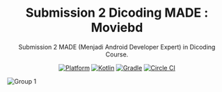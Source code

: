 <h1 align="center">
  Submission 2 Dicoding MADE : Moviebd
</h1>
<p align="center">
  Submission 2 MADE (Menjadi Android Developer Expert) in Dicoding Course.
</p>
<p align="center">
  <a href="http://developer.android.com/index.html"><img alt="Platform" src="https://img.shields.io/badge/platform-Android-green.svg"></a>
  <a href="http://kotlinlang.org"><img alt="Kotlin" src="https://img.shields.io/badge/kotlin-1.9.0-blue.svg"></a>
  <a href="https://developer.android.com/studio/releases/gradle-plugin"><img alt="Gradle" src="https://img.shields.io/badge/gradle-8.4.1-yellow.svg"></a>
  <a href="https://github.com/agungdwi/SubmissionMADE2/"><img alt="Circle CI" src="https://circleci.com/gh/agungdwi/SubmissionMADE2.svg?style=shield"></a>
</p>

![Group 1](https://github.com/agungdwi/SubmissionMADE2/assets/89433301/39b61436-0189-49ff-8dae-01cbf5f889b0)

